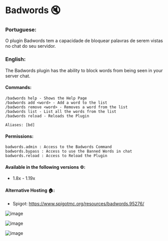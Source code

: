 # Badwords 🔇
### **Portuguese:**
O plugin Badwords tem a capacidade de bloquear palavras de serem vistas no chat do seu servidor.

### **English:**
The Badwords plugin has the ability to block words from being seen in your server chat.

#### Commands:
    /badwords help - Shows the Help Page
    /badwords add <word> - Add a word to the list
    /badwords remove <word> - Removes a word from the list
    /badwords list - List all the words from the list
    /badwords reload - Reloads the Plugin
  
    Aliases: [bd]
  
#### Permissions:
    badwords.admin : Access to the Badwords Command
    badwords.bypass : Access to use the Banned Words in chat
    badwords.reload : Access to Reload the Plugin

#### Available in the following versions ⚙️:
  - 1.8x - 1.19x

#### Alternative Hosting 🏠:
  - Spigot: https://www.spigotmc.org/resources/badwords.95276/
  
![image](https://user-images.githubusercontent.com/41524430/193424174-2239377c-78ea-4d5b-b868-12a4acbfaafb.png)

![image](https://user-images.githubusercontent.com/41524430/193424178-c268d74b-c4fd-4f0c-b6ca-255fd986a70a.png)

![image](https://user-images.githubusercontent.com/41524430/193424182-588df255-23de-4132-86bd-c6bc751457a6.png)
